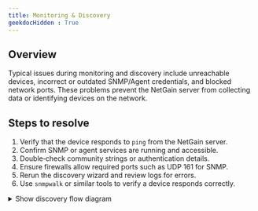 ```yaml
---
title: Monitoring & Discovery
geekdocHidden : True
---
```


## Overview

Typical issues during monitoring and discovery include unreachable devices, incorrect or outdated SNMP/Agent credentials, and blocked network ports. These problems prevent the NetGain server from collecting data or identifying devices on the network.

## Steps to resolve

1. Verify that the device responds to `ping` from the NetGain server.
2. Confirm SNMP or agent services are running and accessible.
3. Double‑check community strings or authentication details.
4. Ensure firewalls allow required ports such as UDP 161 for SNMP.
5. Rerun the discovery wizard and review logs for errors.
6. Use `snmpwalk` or similar tools to verify a device responds correctly.

<details>
<summary>Show discovery flow diagram</summary>

```mermaid
sequenceDiagram
  participant U as User
  participant D as Discovery Engine
  participant T as Target Device
  U->>D: Start discovery
  D->>T: Probe SNMP/Agent
  T-->>D: Respond with details
  D->>U: Display found device
```

</details>
